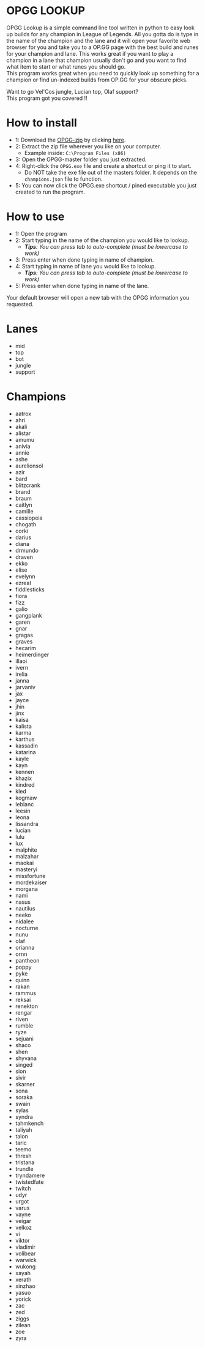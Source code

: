 # OPGG LOOKUP #
OPGG Lookup is a simple command line tool written in python to easy look up builds for any champion in League of Legends.
All you gotta do is type in the name of the champion and the lane and it will open your favorite web browser for you and take you to a OP.GG page with the best build and runes for your champion and lane.
This works great if you want to play a champion in a lane that champion usually don't go and you want to find what item to start or what runes you should go.  
This program works great when you need to quickly look up something for a champion or find un-indexed builds from OP.GG for your obscure picks.  
  
Want to go Vel'Cos jungle, Lucian top, Olaf support?  
This program got you covered !!

# How to install #
* 1: Download the [OPGG-zip](https://github.com/EwyBoy/OPGG/archive/master.zip) by clicking [here](https://github.com/EwyBoy/OPGG/archive/master.zip).
* 2: Extract the zip file wherever you like on your computer.
    * Example inside: `C:\Program Files (x86)`
* 3: Open the OPGG-master folder you just extracted. 
* 4: Right-click the `OPGG.exe` file and create a shortcut or ping it to start.
    * Do NOT take the exe file out of the masters folder. It depends on the `champions.json` file to function.
* 5: You can now click the OPGG.exe shortcut / pined executable you just created to run the program.

# How to use #
* 1: Open the program
* 2: Start typing in the name of the champion you would like to lookup.
   * _**Tips**: You can press tab to auto-complete (must be lowercase to work)_
* 3: Press enter when done typing in name of champion.
* 4: Start typing in name of lane you would like to lookup.
   * _**Tips**: You can press tab to auto-complete (must be lowercase to work)_
* 5: Press enter when done typing in name of the lane.  

Your default browser will open a new tab with the OPGG information you requested.

# Lanes #
* mid
* top
* bot
* jungle
* support

# Champions #
* aatrox
* ahri
* akali
* alistar
* amumu
* anivia
* annie
* ashe
* aurelionsol
* azir
* bard
* blitzcrank
* brand
* braum
* caitlyn
* camille
* cassiopeia
* chogath
* corki
* darius
* diana
* drmundo
* draven
* ekko
* elise
* evelynn
* ezreal
* fiddlesticks
* fiora
* fizz
* galio
* gangplank
* garen
* gnar
* gragas
* graves
* hecarim
* heimerdinger
* illaoi
* ivern
* irelia
* janna
* jarvaniv
* jax
* jayce
* jhin
* jinx
* kaisa
* kalista
* karma
* karthus
* kassadin
* katarina
* kayle
* kayn
* kennen
* khazix
* kindred
* kled
* kogmaw
* leblanc
* leesin
* leona
* lissandra
* lucian
* lulu
* lux
* malphite
* malzahar
* maokai
* masteryi
* missfortune
* mordekaiser
* morgana
* nami
* nasus
* nautilus
* neeko
* nidalee
* nocturne
* nunu
* olaf
* orianna
* ornn
* pantheon
* poppy
* pyke
* quinn
* rakan
* rammus
* reksai
* renekton
* rengar
* riven
* rumble
* ryze
* sejuani
* shaco
* shen
* shyvana
* singed
* sion
* sivir
* skarner
* sona
* soraka
* swain
* sylas
* syndra
* tahmkench
* taliyah
* talon
* taric
* teemo
* thresh
* tristana
* trundle
* tryndamere
* twistedfate
* twitch
* udyr
* urgot
* varus
* vayne
* veigar
* velkoz
* vi
* viktor
* vladimir
* volibear
* warwick
* wukong
* xayah
* xerath
* xinzhao
* yasuo
* yorick
* zac
* zed
* ziggs
* zilean
* zoe
* zyra
